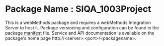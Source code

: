 # Package Name : SIQA_1003Project
This is a webMethods package and requires a webMethods Integration Server to host it. Package versioning and configuration can be found in the package [manifest](./SIQA_1003Project/manifest.v3) file. Service and API documentation is available on the package's home page http://&lt;server&gt;:&lt;port&gt;/&lt;packagename>.